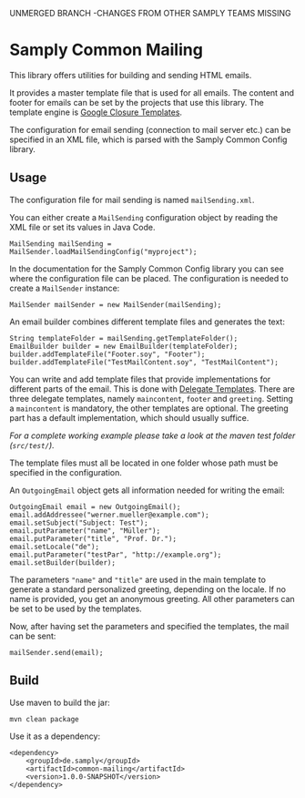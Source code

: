 UNMERGED BRANCH -CHANGES FROM OTHER SAMPLY TEAMS MISSING
# Samply Common Mailing

This library offers utilities for building and sending HTML emails.

It provides a master template file that is used for all emails.
The content and footer for emails can be set by the projects that use this
library. The template engine is [Google Closure Templates][closuretemplates].

The configuration for email sending (connection to mail server etc.) 
can be specified in an XML file, which is parsed
with the Samply Common Config library.

[closuretemplates]: https://developers.google.com/closure/templates/

## Usage

The configuration file for mail sending is named `mailSending.xml`.

You can either create a `MailSending` configuration object by reading the XML file
or set its values in Java Code.

    MailSending mailSending = MailSender.loadMailSendingConfig("myproject");

In the documentation for the Samply Common Config library you can see where
the configuration file can be placed. The configuration is needed to create a
`MailSender` instance:

    MailSender mailSender = new MailSender(mailSending);

An email builder combines different template files and generates the text:

    String templateFolder = mailSending.getTemplateFolder();
    EmailBuilder builder = new EmailBuilder(templateFolder);
    builder.addTemplateFile("Footer.soy", "Footer");
    builder.addTemplateFile("TestMailContent.soy", "TestMailContent");

You can write and add template files that provide implementations 
for different parts of the email.
This is done with [Delegate Templates][deltemplates].
There are three delegate templates, namely `maincontent`, 
`footer` and `greeting`. Setting a `maincontent` is mandatory, the other 
templates are optional. 
The greeting part has a default implementation, which should usually suffice.

*For a complete working example please take a look at the maven test folder
(`src/test/`).*

The template files must all be located in one folder whose 
path must be specified in the configuration.

[deltemplates]: https://developers.google.com/closure/templates/docs/commands#delegates-with-variant

An `OutgoingEmail` object gets all information needed for writing the
email:

    OutgoingEmail email = new OutgoingEmail();
    email.addAddressee("werner.mueller@example.com");
    email.setSubject("Subject: Test");
    email.putParameter("name", "Müller");
    email.putParameter("title", "Prof. Dr.");
    email.setLocale("de");
    email.putParameter("testPar", "http://example.org");
    email.setBuilder(builder);

The parameters `"name"` and `"title"` are used in the main template to 
generate a standard personalized greeting, depending on the locale.
If no name is provided, you get an anonymous greeting.
All other  parameters can be set to be used by the templates.

Now, after having set the parameters and specified the templates, the mail can
be sent:

    mailSender.send(email);


## Build

Use maven to build the jar:

    mvn clean package

Use it as a dependency:

    <dependency>
        <groupId>de.samply</groupId>
        <artifactId>common-mailing</artifactId>
        <version>1.0.0-SNAPSHOT</version>
    </dependency>

